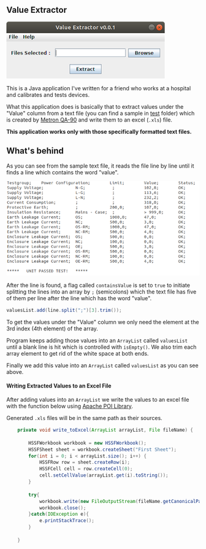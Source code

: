 ## Value Extractor
![preview](/images/preview.png)

This is a Java application I've written for a friend who works at a hospital and calibrates and tests devices.

What this application does is basically that to extract values under the "Value" column from a text file (you can find a sample in [test][1] folder) which is created by [Metron QA-90][2] and write them to an excel (`.xls`) file.

**This application works only with those specifically formatted text files.**

## What's behind 
As you can see from the sample text file, it reads the file line by line until it finds a line which contains the word "value". 

![sample text file](images/values.png)

After the line is found, a flag called `containsValue` is set to `true` to initiate splitting the lines into an array by `;` (semicolons) which the text file has five of them per line after the line which has the word "value".

```java
valuesList.add(line.split(";")[3].trim());
```

To get the values under the "Value" column we only need the element at the 3rd index (4th element) of the array. 

Program keeps adding those values into an `ArrayList` called `valuesList` until a blank line is hit which is controlled with `isEmpty()`. We also trim each array element to get rid of the white space at both ends.

Finally we add this value into an `ArrayList` called `valuesList` as you can see above.

#### Writing Extracted Values to an Excel File
After adding values into an `ArrayList` we write the values to an excel file with the function below using [Apache POI Library][3].

Generated `.xls` files will be in the same path as their sources.

```java
    private void write_toExcel(ArrayList arrayList, File fileName) {
        
        HSSFWorkbook workbook = new HSSFWorkbook();
        HSSFSheet sheet = workbook.createSheet("First Sheet");
        for(int i = 0; i < arrayList.size(); i++) {
            HSSFRow row = sheet.createRow(i);
            HSSFCell cell = row.createCell(0);
            cell.setCellValue(arrayList.get(i).toString());
        }
        
        try{
            workbook.write(new FileOutputStream(fileName.getCanonicalPath().replace(".txt", "-extracted.xls")));
            workbook.close();
        }catch(IOException e){
            e.printStackTrace();
        }
        
    }
```

[1]: https://github.com/andreyuhai/Value-Extractor/tree/master/test
[2]: https://www.celyontecnica.es/var/celyon-1051-qa90MKII.pdf
[3]: https://poi.apache.org/

